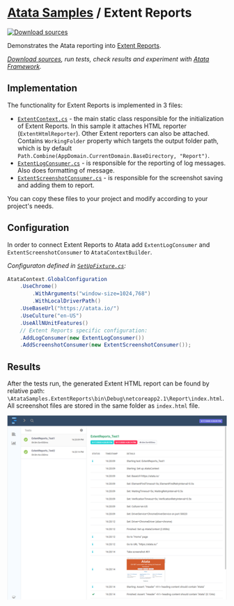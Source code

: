 # [Atata Samples](https://github.com/atata-framework/atata-samples) / Extent Reports

[![Download sources](https://img.shields.io/badge/Download-sources-brightgreen.svg)](https://github.com/atata-framework/atata-samples/raw/master/_archives/ExtentReports.zip)

Demonstrates the Atata reporting into [Extent Reports](https://extentreports.com/).

*[Download sources](https://github.com/atata-framework/atata-samples/raw/master/_archives/ExtentReports.zip), run tests, check results and experiment with [Atata Framework](https://atata.io).*

## Implementation

The functionality for Extent Reports is implemented in 3 files:

- [`ExtentContext.cs`](AtataSamples.ExtentReports/Infrastructure/ExtentContext.cs) - the main static class responsible for the initialization of Extent Reports.
  In this sample it attaches HTML reporter (`ExtentHtmlReporter`).
  Other Extent reporters can also be attached.
  Contains `WorkingFolder` property which targets the output folder path, which is by default `Path.Combine(AppDomain.CurrentDomain.BaseDirectory, "Report")`.
- [`ExtentLogConsumer.cs`](AtataSamples.ExtentReports/Infrastructure/ExtentLogConsumer.cs) - is responsible for the reporting of log messages.
  Also does formatting of message.
- [`ExtentScreenshotConsumer.cs`](AtataSamples.ExtentReports/Infrastructure/ExtentScreenshotConsumer.cs) - is responsible for the screenshot saving and adding them to report.

You can copy these files to your project and modify according to your project's needs.

## Configuration

In order to connect Extent Reports to Atata add `ExtentLogConsumer` and `ExtentScreenshotConsumer` to `AtataContextBuilder`.

*Configuraton defined in [`SetUpFixture.cs`](AtataSamples.ExtentReports/SetUpFixture.cs):*

```cs
AtataContext.GlobalConfiguration
    .UseChrome()
        .WithArguments("window-size=1024,768")
        .WithLocalDriverPath()
    .UseBaseUrl("https://atata.io/")
    .UseCulture("en-US")
    .UseAllNUnitFeatures()
    // Extent Reports specific configuration:
    .AddLogConsumer(new ExtentLogConsumer())
    .AddScreenshotConsumer(new ExtentScreenshotConsumer());
```

## Results

After the tests run, the generated Extent HTML report can be found by relative path: `\AtataSamples.ExtentReports\bin\Debug\netcoreapp2.1\Report\index.html`.
All screenshot files are stored in the same folder as `index.html` file.

![Extent Report](images/report.png)